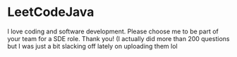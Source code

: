 # LeetCodeJava
I love coding and software development. Please choose me to be part of your team for a SDE role. Thank you! (I actually did more than 200 questions but I was just a bit slacking off lately on uploading them lol
